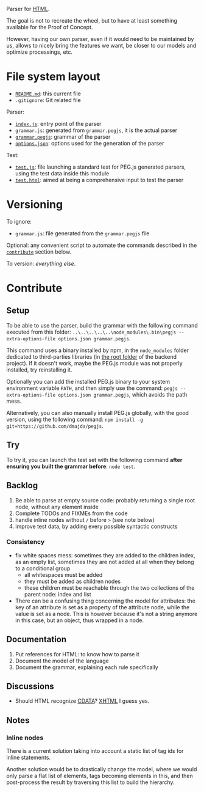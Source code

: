 Parser for [HTML](http://en.wikipedia.org/wiki/HTML).

The goal is not to recreate the wheel, but to have at least something available for the Proof of Concept.

However, having our own parser, even if it would need to be maintained by us, allows to nicely bring the features we want, be closer to our models and optimize processings, etc.

# File system layout

* [`README.md`](./README.md): this current file
* `.gitignore`: Git related file

Parser:

* [`index.js`](./index.js): entry point of the parser
* `grammar.js`: generated from `grammar.pegjs`, it is the actual parser
* [`grammar.pegjs`](./grammar.pegjs): grammar of the parser
* [`options.json`](./options.json): options used for the generation of the parser

Test:

* [`test.js`](./test.js): file launching a standard test for PEG.js generated parsers, using the test data inside this module
* [`test.html`](./test.html): aimed at being a comprehensive input to test the parser

# Versioning

To ignore:

* `grammar.js`: file generated from the `grammar.pegjs` file

Optional: any convenient script to automate the commands described in the [`contribute`](#contribute) section below.

To version: _everything else_.

# Contribute

## Setup

To be able to use the parser, build the grammar with the following command executed from this folder: `..\..\..\..\..\node_modules\.bin\pegjs --extra-options-file options.json grammar.pegjs`.

This command uses a binary installed by npm, in the `node_modules` folder dedicated to third-parties libraries (in [the root folder](/ultimate-poc/resources) of the backend project). If it doesn't work, maybe the PEG.js module was not properly installed, try reinstalling it.

Optionally you can add the installed PEG.js binary to your system environment variable `PATH`, and then simply use the command: `pegjs --extra-options-file options.json grammar.pegjs`, which avoids the path mess.

Alternatively, you can also manually install PEG.js globally, with the good version, using the following command: `npm install -g git+https://github.com/dmajda/pegjs`.

## Try

To try it, you can launch the test set with the following command __after ensuring you built the grammar before__: `node test`.

## Backlog

1. Be able to parse at empty source code: probably returning a single root node, without any element inside
1. Complete TODOs and FIXMEs from the code
1. handle inline nodes without `/` before `>` (see note below)
1. improve test data, by adding every possible syntactic constructs

### Consistency

* fix white spaces mess: sometimes they are added to the children index, as an empty list, sometimes they are not added at all when they belong to a conditional group
	* all whitespaces must be added
	* they must be added as children nodes
	* these children must be reachable through the two collections of the parent node: index and list
* There can be a confusing thing concerning the model for attributes: the key of an attribute is set as a property of the attribute node, while the value is set as a node. This is however because it's not a string anymore in this case, but an object, thus wrapped in a node.

## Documentation

1. Put references for HTML: to know how to parse it
1. Document the model of the language
1. Document the grammar, explaining each rule specifically

## Discussions

* Should HTML recognize [CDATA](http://en.wikipedia.org/wiki/CDATA)? [XHTML](http://en.wikipedia.org/wiki/XHTML) I guess yes.

## Notes

### Inline nodes

There is a current solution taking into account a static list of tag ids for inline statements.

Another solution would be to drastically change the model, where we would only parse a flat list of elements, tags becoming elements in this, and then post-process the result by traversing this list to build the hierarchy.
